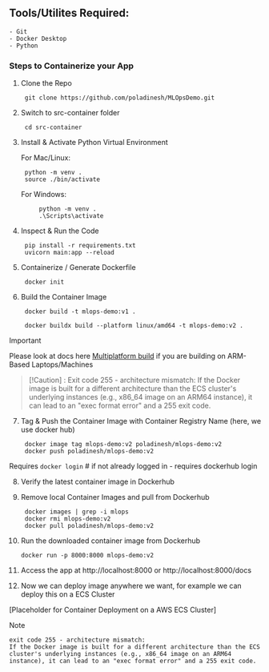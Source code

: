 ## Tools/Utilites Required:
    - Git
    - Docker Desktop
    - Python


### Steps to Containerize your App

1. Clone the Repo

        git clone https://github.com/poladinesh/MLOpsDemo.git

2. Switch to src-container folder

        cd src-container

3. Install & Activate Python Virtual Environment

    For Mac/Linux:

        python -m venv .
        source ./bin/activate

    For Windows:

            python -m venv .
            .\Scripts\activate

4. Inspect & Run the Code

        pip install -r requirements.txt
        uvicorn main:app --reload


5. Containerize / Generate Dockerfile

        docker init

6. Build the Container Image
        
        docker build -t mlops-demo:v1 .

        docker buildx build --platform linux/amd64 -t mlops-demo:v2 .

>[!Important]
Please look at docs here [Multiplatform build](https://docs.docker.com/build/building/multi-platform/#build-multi-platform-images) if you are building on ARM-Based Laptops/Machines

>[!Caution] : Exit code 255 - architecture mismatch:
    If the Docker image is built for a different architecture than the ECS cluster's underlying instances (e.g., x86_64 image on an ARM64 instance), it can lead to an "exec format error" and a 255 exit code.

7. Tag & Push the Container Image with Container Registry Name (here, we use docker hub)

        docker image tag mlops-demo:v2 poladinesh/mlops-demo:v2
        docker push poladinesh/mlops-demo:v2

Requires `docker login` # if not already logged in - requires dockerhub login

8. Verify the latest container image in Dockerhub

9. Remove local Container Images and pull from Dockerhub

        docker images | grep -i mlops
        docker rmi mlops-demo:v2
        docker pull poladinesh/mlops-demo:v2

10. Run the downloaded container image from Dockerhub

        docker run -p 8000:8000 mlops-demo:v2

11. Access the app at http://localhost:8000 or http://localhost:8000/docs

12. Now we can deploy image anywhere we want, for example we can deploy this on a ECS Cluster

[Placeholder for Container Deployment on a AWS ECS Cluster]

>[!Note]
    exit code 255 - architecture mismatch:
    If the Docker image is built for a different architecture than the ECS cluster's underlying instances (e.g., x86_64 image on an ARM64 instance), it can lead to an "exec format error" and a 255 exit code.